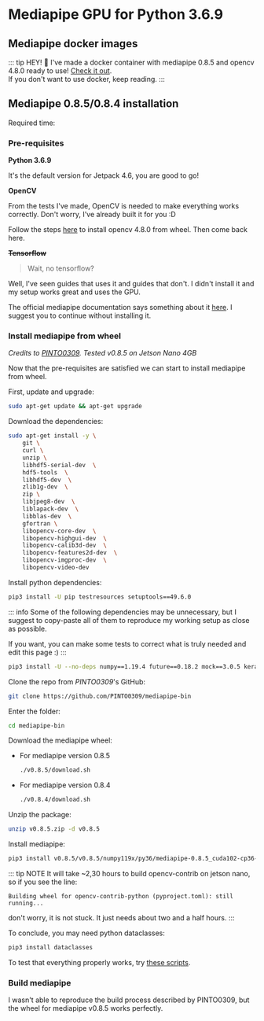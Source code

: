 # Mediapipe GPU for Python 3.6.9

## Mediapipe docker images

::: tip HEY! 👋
I've made a docker container with mediapipe 0.8.5 and opencv 4.8.0 ready to use! [Check it out](/libraries/mediapipe/overview#docker-images).
<br>
If you don't want to use docker, keep reading.
:::

## Mediapipe 0.8.5/0.8.4 installation
Required time: <Badge type="info" text="2h 40min" />

### Pre-requisites
**Python 3.6.9**

It's the default version for Jetpack 4.6, you are good to go!

**OpenCV**

From the tests I've made, OpenCV is needed to make everything works correctly. Don't worry, I've already built it for you :D

Follow the steps [here](/libraries/opencv/l4t32.7.1/py3.6.9) to install opencv 4.8.0 from wheel. Then come back here.

~~**Tensorflow**~~
> Wait, no tensorflow? 

Well, I've seen guides that uses it and guides that don't. I didn't install it and my setup works great and uses the GPU. 

The official mediapipe documentation says something about it [here](https://developers.google.com/mediapipe/framework/getting_started/gpu_support#tensorflow_cuda_support_and_setup_on_linux_desktop). I suggest you to continue without installing it.


### Install mediapipe from wheel

_Credits to [PINTO0309](https://github.com/PINTO0309/mediapipe-bin)._ _Tested v0.8.5 on Jetson Nano 4GB_


Now that the pre-requisites are satisfied we can start to install mediapipe from wheel.

First, update and upgrade:
```bash
sudo apt-get update && apt-get upgrade
```

Download the dependencies:

```bash
sudo apt-get install -y \
    git \
    curl \
    unzip \
    libhdf5-serial-dev  \
    hdf5-tools  \
    libhdf5-dev  \
    zlib1g-dev  \
    zip \
    libjpeg8-dev  \
    liblapack-dev  \
    libblas-dev  \
    gfortran \
    libopencv-core-dev  \
    libopencv-highgui-dev  \
    libopencv-calib3d-dev  \
    libopencv-features2d-dev  \
    libopencv-imgproc-dev  \
    libopencv-video-dev
```

Install python dependencies:

```bash
pip3 install -U pip testresources setuptools==49.6.0
```

::: info
Some of the following dependencies may be unnecessary, but I suggest to copy-paste all of them to reproduce my working
setup as close as possible. 

If you want, you can make some tests to correct what is truly needed and edit this page :)
:::

```bash
pip3 install -U --no-deps numpy==1.19.4 future==0.18.2 mock==3.0.5 keras_preprocessing==1.1.2 keras_applications==1.0.8 gast==0.4.0 protobuf pybind11 cython pkgconfig
```

Clone the repo from _PINTO0309_'s GitHub:

```bash
git clone https://github.com/PINTO0309/mediapipe-bin
```

Enter the folder:

```bash
cd mediapipe-bin
```

Download the mediapipe wheel:

- For mediapipe version 0.8.5 <Badge type="tip" text="SUGGESTED ✨" />
    ```bash
    ./v0.8.5/download.sh
    ```
- For mediapipe version 0.8.4 <Badge type="warning" text="NOT tested" />
    ```bash
    ./v0.8.4/download.sh
    ```

Unzip the package:

```bash
unzip v0.8.5.zip -d v0.8.5 
```

Install mediapipe:

```bash
pip3 install v0.8.5/v0.8.5/numpy119x/py36/mediapipe-0.8.5_cuda102-cp36-cp36m-linux_aarch64.whl
```

::: tip NOTE
It will take ~2,30 hours to build opencv-contrib on jetson nano, so if you see the line:

```Building wheel for opencv-contrib-python (pyproject.toml): still running...```

don't worry, it is not stuck. It just needs about two and a half hours.
:::

To conclude, you may need python dataclasses:

```bash
pip3 install dataclasses
```

To test that everything properly works, try [these scripts](/libraries/mediapipe/overview#test-gpu-support).

### Build mediapipe

I wasn't able to reproduce the build process described by PINTO0309, but the wheel for mediapipe v0.8.5 works perfectly.